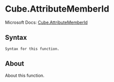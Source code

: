 ---
---

# Cube.AttributeMemberId

Microsoft Docs: [Cube.AttributeMemberId](https://docs.microsoft.com/en-us/powerquery-m/cube-attributememberid)

## Syntax

```powerquery-m
Syntax for this function.
```

## About

About this function.

